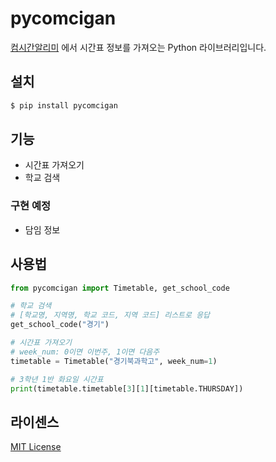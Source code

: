 # pycomcigan

[컴시간알리미](http://컴시간학생.kr) 에서 시간표 정보를 가져오는 Python 라이브러리입니다.

## 설치

```sh
$ pip install pycomcigan
```

## 기능
* 시간표 가져오기
* 학교 검색
### 구현 예정
* 담임 정보

## 사용법
```python
from pycomcigan import Timetable, get_school_code

# 학교 검색
# [학교명, 지역명, 학교 코드, 지역 코드] 리스트로 응답
get_school_code("경기")

# 시간표 가져오기
# week_num: 0이면 이번주, 1이면 다음주
timetable = Timetable("경기북과학고", week_num=1)

# 3학년 1반 화요일 시간표
print(timetable.timetable[3][1][timetable.THURSDAY])
```

## 라이센스
[MIT License](LICENSE)